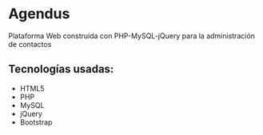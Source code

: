 # Agendus
Plataforma Web construída con PHP-MySQL-jQuery para la administración de contactos

Tecnologías usadas:
--------------------
+ HTML5
+ PHP
+ MySQL
+ jQuery
+ Bootstrap

